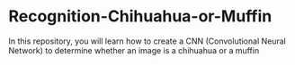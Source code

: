 # Recognition-Chihuahua-or-Muffin
 In this repository, you will learn how to create a CNN (Convolutional Neural Network) to determine whether an image is a chihuahua or a muffin
